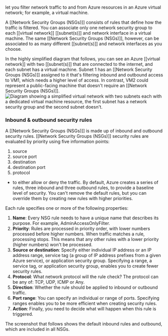 let you filter network traffic to and from Azure resources in an Azure virtual network; for example, a virtual machine. 

A [[Network Security Groups (NSGs)]] consists of rules that define how the traffic is filtered. You can associate only one network security group to each [[virtual network]] [[subnet(s)]] and network interface in a virtual machine. The same [[Network Security Groups (NSGs)]], however, can be associated to as many different [[subnet(s)]] and network interfaces as you choose.

In the highly simplified diagram that follows, you can see an Azure [[virtual network]] with two [[subnet(s)]] that are connected to the internet, and each subnet has a virtual machine. Subnet 1 has an [[Network Security Groups (NSGs)]] assigned to it that's filtering inbound and outbound access to VM1, which needs a higher level of access. In contrast, VM2 could represent a public-facing machine that doesn't require an [[Network Security Groups (NSGs)]].![Diagram showing a simplified virtual network with two subnets each with a dedicated virtual machine resource, the first subnet has a network security group and the second subnet doesn't.](https://learn.microsoft.com/en-us/training/wwl-sci/describe-basic-security-capabilities-azure/media/2-virtual-network.png)
### Inbound & outbound security rules
A [[Network Security Groups (NSGs)]] is made up of inbound and outbound security rules. [[Network Security Groups (NSGs)]] security rules are evaluated by priority using five information points: 
1. source
2. source port
3. destination
4. destination port
5. protocol 
- to either allow or deny the traffic. 
By default, Azure creates a series of rules, three inbound and three outbound rules, to provide a baseline level of security. You can't remove the default rules, but you can override them by creating new rules with higher priorities.

Each rule specifies one or more of the following properties:
1. **Name**: Every NSG rule needs to have a unique name that describes its purpose. For example, AdminAccessOnlyFilter.
2. **Priority**: Rules are processed in priority order, with lower numbers processed before higher numbers. When traffic matches a rule, processing stops. This means that any other rules with a lower priority (higher numbers) won't be processed.
3. **Source or destination**: Specify either individual IP address or an IP address range, service tag (a group of IP address prefixes from a given Azure service), or application security group. Specifying a range, a service tag, or application security group, enables you to create fewer security rules.
4. **Protocol**: What network protocol will the rule check? The protocol can be any of: TCP, UDP, ICMP or Any.
5. **Direction**: Whether the rule should be applied to inbound or outbound traffic.
6. **Port range**: You can specify an individual or range of ports. Specifying ranges enables you to be more efficient when creating security rules.
7. **Action**: Finally, you need to decide what will happen when this rule is triggered.

The screenshot that follows shows the default inbound rules and outbound, which are included in all NSGs.